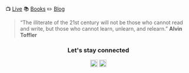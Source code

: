 :tv: [Live](live) :books: [Books](books) :pencil2: [Blog](blog)

> “The illiterate of the 21st century will not be those who cannot read and write, but those
> who cannot learn, unlearn, and relearn.” **Alvin Toffler**

<h3 align="center">Let's stay connected</h3>
<p align="center">
<a href=https://twitter.com/bigj1m target="blank"><img align="center" src=https://cdn.jsdelivr.net/npm/simple-icons@3.0.1/icons/twitter.svg alt="bigj1m" height="20" width="20" /></a>
<a href=https://linkedin.com/in/jeanmichelplourde target="blank"><img align="center" src=https://cdn.jsdelivr.net/npm/simple-icons@3.0.1/icons/linkedin.svg alt="jeanmichelplourde" height="20" width="20" /></a>
</p>
